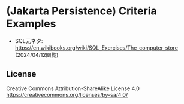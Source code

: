 # (Jakarta Persistence) Criteria Examples

- SQL元ネタ: https://en.wikibooks.org/wiki/SQL_Exercises/The_computer_store (2024/04/12閲覧)

## License
Creative Commons Attribution-ShareAlike License 4.0  
https://creativecommons.org/licenses/by-sa/4.0/
